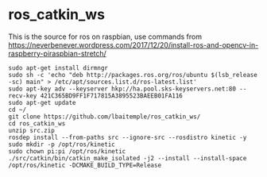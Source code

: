 # ros_catkin_ws
This is the source for ros on raspbian, use commands from https://neverbenever.wordpress.com/2017/12/20/install-ros-and-opencv-in-raspberry-piraspbian-stretch/

```
sudo apt-get install dirmngr
sudo sh -c 'echo "deb http://packages.ros.org/ros/ubuntu $(lsb_release -sc) main" > /etc/apt/sources.list.d/ros-latest.list'
sudo apt-key adv --keyserver hkp://ha.pool.sks-keyservers.net:80 --recv-key 421C365BD9FF1F717815A3895523BAEEB01FA116
sudo apt-get update
cd ~/
git clone https://github.com/lbaitemple/ros_catkin_ws/
cd ros_catkin_ws
unzip src.zip
rosdep install --from-paths src --ignore-src --rosdistro kinetic -y
sudo mkdir -p /opt/ros/kinetic
sudo chown pi:pi /opt/ros/kinetic
./src/catkin/bin/catkin_make_isolated -j2 --install --install-space /opt/ros/kinetic -DCMAKE_BUILD_TYPE=Release
```
